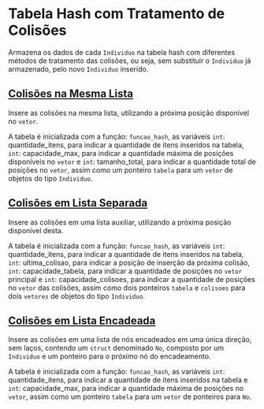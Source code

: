  

# Tabela Hash com Tratamento de Colisões

Armazena os dados de cada `Individuo` na tabela hash com diferentes métodos de tratamento das colisões, ou seja, sem substituir o `Individuo` já armazenado, pelo novo `Individuo` inserido.



## [Colisões na Mesma Lista](01_tabela_hash_mesma_lista/README.md)

Insere as colisões na mesma lista, utilizando a próxima posição disponível no `vetor`.

A tabela é inicializada com a função: `funcao_hash`, as variáveis `int`: quantidade_itens, para indicar a quantidade de itens inseridos na tabela, `int`: capacidade_max, para indicar a quantidade máxima de posições disponíveis no `vetor` e `int`: tamanho_total, para indicar a quantidade total de posições no `vetor`, assim como um ponteiro `tabela` para um `vetor` de objetos do tipo `Individuo`.



## [Colisões em Lista Separada](02_tabela_hash_segunda_lista/README.md)

Insere as colisões em uma lista auxiliar, utilizando a próxima posição disponível desta.

A tabela é inicializada com a função: `funcao_hash`, as variáveis `int`: quantidade_itens, para indicar a quantidade de itens inseridos na tabela, `int`: ultima_colisao, para indicar a posição de inserção da próxima colisão, `int`: capacidade_tabela, para indicar a quantidade de posições no `vetor` principal e `int`: capacidade_colisoes, para indicar a quantidade de posições no `vetor` das colisões, assim como dois ponteiros `tabela` e `colisoes` para dois `vetores` de objetos do tipo `Individuo`.



## [Colisões em Lista Encadeada](03_tabela_hash_lista_encadeada/README.md)

Insere as colisões em uma lista de nós encadeados em uma única direção, sem laços, contendo um `struct` denominado `No`, composto por um `Individuo` e um ponteiro para o próximo nó do encadeamento.

A tabela é inicializada com a função: `funcao_hash`, as variáveis `int`: quantidade_itens, para indicar a quantidade de itens inseridos na tabela e `int`: capacidade_max, para indicar a quantidade máxima de posições no `vetor`, assim como um ponteiro `tabela` para um `vetor` de ponteiros para `No`.

